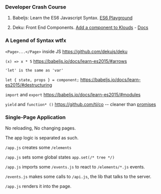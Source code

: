 

### Developer Crash Course

1. Babeljs: Learn the ES6 Javascript Syntax. [ES6 Playground](https://babeljs.io/repl/)

2. Deku: Front End Components. [Add a component to Klouds](https://github.com/metadevfoundation/microgrid/tree/master/client/elements) - [Docs](https://github.com/dekujs/deku)


### A Legend of Syntax wtfx

``<Page>...</Page>`` inside JS
https://github.com/dekujs/deku

``(x) => x * 5``
https://babeljs.io/docs/learn-es2015/#arrows

``'let' is the same as 'var'``

``let { state, props } = component;``
https://babeljs.io/docs/learn-es2015/#destructuring



``import`` and ``export``
https://babeljs.io/docs/learn-es2015/#modules

``yield`` and ``function* ()``
https://github.com/tj/co -- cleaner than [promises](https://babeljs.io/docs/learn-es2015/#promises)


### Single-Page Application

No reloading, No changing pages.

The app logic is separated as such.

``/app.js`` creates some ``/elements``

``/app.js`` sets some global states ``app.set(/* tree */)``

``/app.js`` imports some ``/events.js`` to react to ``/elements/*.js`` events.

``/events.js`` makes some calls to ``/api.js``, the lib that talks to the server.

``/app.js`` renders it into the page.

